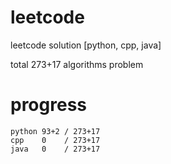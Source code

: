 # leetcode
leetcode solution [python, cpp, java]

total 273+17 algorithms problem
# progress	
	python 93+2 / 273+17
	cpp    0    / 273+17
	java   0    / 273+17
